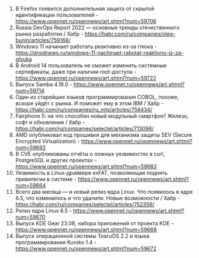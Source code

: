 1. В Firefox появится дополнительная защита от скрытой идентификации пользователей - https://www.opennet.ru/opennews/art.shtml?num=59706
1. Russia DevOps Report 2022 — основные тренды отечественного рынка разработки / Хабр - https://habr.com/ru/companies/oleg-bunin/articles/759168/
1. Windows 11 начинает работать реактивно из-за глюка - https://droidnews.ru/windows-11-nachinaet-rabotat-reaktivno-iz-za-glyuka
1. В Android 14 пользователь не сможет изменить системные сертификаты, даже при наличии root-доступа - https://www.opennet.ru/opennews/art.shtml?num=59722
1. Выпуск Samba 4.19.0 - https://www.opennet.ru/opennews/art.shtml?num=59714
1. Один из старейших языков программирования COBOL, похоже, вскоре уйдёт с рынка. И поможет ему в этом IBM / Хабр - https://habr.com/ru/companies/ru_mts/articles/758434/
1. Fairphone 5: на что способен новый модульный смартфон? Железо, софт и обновления / Хабр - https://habr.com/ru/companies/selectel/articles/713096/
1. AMD опубликовал код прошивки для механизма защиты SEV (Secure Encrypted Virtualization) - https://www.opennet.ru/opennews/art.shtml?num=59692
1. В CVE опубликованы отчёты о ложных уязвимостях в curl, PostgreSQL и других проектах - https://www.opennet.ru/opennews/art.shtml?num=59683
1. Уязвимость в Linux-драйвере exFAT, позволяющая поднять привилегии в системе - https://www.opennet.ru/opennews/art.shtml?num=59664
1. Всего два месяца — и новый релиз ядра Linux. Что появилось в ядре 6.5, что изменилось и что удалили. Новые возможности / Хабр - https://habr.com/ru/companies/selectel/articles/752356/
1. Релиз ядра Linux 6.5 - https://www.opennet.ru/opennews/art.shtml?num=59670
1. Выпуск KDE Gear 23.08, набора приложений от проекта KDE - https://www.opennet.ru/opennews/art.shtml?num=59668
1. Выпуск операционной системы ToaruOS 2.2 и языка программирования Kuroko 1.4 - https://www.opennet.ru/opennews/art.shtml?num=59672
